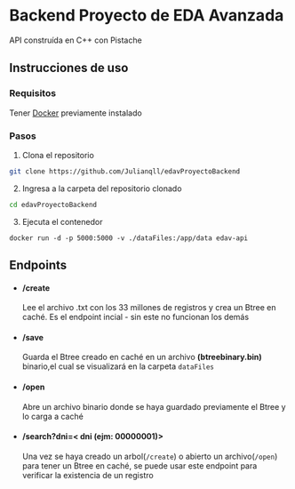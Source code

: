 # Backend Proyecto de EDA Avanzada
API construída en C++ con Pistache
## Instrucciones de uso
### Requisitos
Tener [Docker](https://www.docker.com/get-started/) previamente instalado
### Pasos
1. Clona el repositorio
```bash
git clone https://github.com/Julianqll/edavProyectoBackend
```
2. Ingresa a la carpeta del repositorio clonado
```bash
cd edavProyectoBackend
```
3. Ejecuta el contenedor
```docker
docker run -d -p 5000:5000 -v ./dataFiles:/app/data edav-api
```

## Endpoints
- #### /create 
    Lee el archivo .txt con los 33 millones de registros y crea un Btree en caché. Es el endpoint incial - sin este no funcionan los demás
- #### /save 
    Guarda el Btree creado en caché en un archivo **(btreebinary.bin)** binario,el cual se visualizará en la carpeta ```dataFiles``` 
- #### /open 
    Abre un archivo binario donde se haya guardado previamente el Btree y lo carga a caché
- #### /search?dni=< dni (ejm: 00000001)> 
    Una vez se haya creado un arbol(```/create```) o abierto un archivo(```/open```) para tener un Btree en caché, se puede usar este endpoint para verificar la existencia de un registro